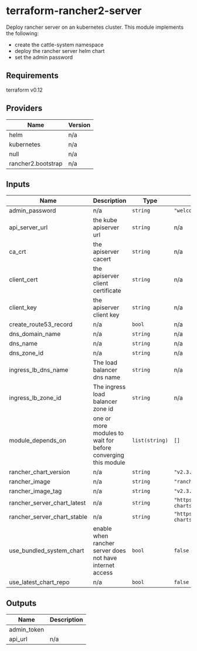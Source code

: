 # terraform-rancher2-server
Deploy rancher server on an kubernetes cluster. This module implements the following:

* create the cattle-system namespace
* deploy the rancher server helm chart
* set the admin password

## Requirements

terraform v0.12

## Providers

| Name | Version |
|------|---------|
| helm | n/a |
| kubernetes | n/a |
| null | n/a |
| rancher2.bootstrap | n/a |

## Inputs

| Name | Description | Type | Default | Required |
|------|-------------|------|---------|:--------:|
| admin\_password | n/a | `string` | `"welcome1"` | no |
| api\_server\_url | the kube apiserver url | `string` | n/a | yes |
| ca\_crt | the apiserver cacert | `string` | n/a | yes |
| client\_cert | the apiserver client certificate | `string` | n/a | yes |
| client\_key | the apiserver client key | `string` | n/a | yes |
| create\_route53\_record | n/a | `bool` | n/a | yes |
| dns\_domain\_name | n/a | `string` | n/a | yes |
| dns\_name | n/a | `string` | n/a | yes |
| dns\_zone\_id | n/a | `string` | n/a | yes |
| ingress\_lb\_dns\_name | The load balancer dns name | `string` | n/a | yes |
| ingress\_lb\_zone\_id | The ingress load balancer zone id | `string` | n/a | yes |
| module\_depends\_on | one or more modules to wait for before converging this module | `list(string)` | `[]` | no |
| rancher\_chart\_version | n/a | `string` | `"v2.3.6"` | no |
| rancher\_image | n/a | `string` | `"rancher/rancher"` | no |
| rancher\_image\_tag | n/a | `string` | `"v2.3.6"` | no |
| rancher\_server\_chart\_latest | n/a | `string` | `"https://releases.rancher.com/server-charts/latest"` | no |
| rancher\_server\_chart\_stable | n/a | `string` | `"https://releases.rancher.com/server-charts/stable"` | no |
| use\_bundled\_system\_chart | enable when rancher server does not have internet access | `bool` | `false` | no |
| use\_latest\_chart\_repo | n/a | `bool` | `false` | no |

## Outputs

| Name | Description |
|------|-------------|
| admin\_token | |
| api\_url | n/a |
